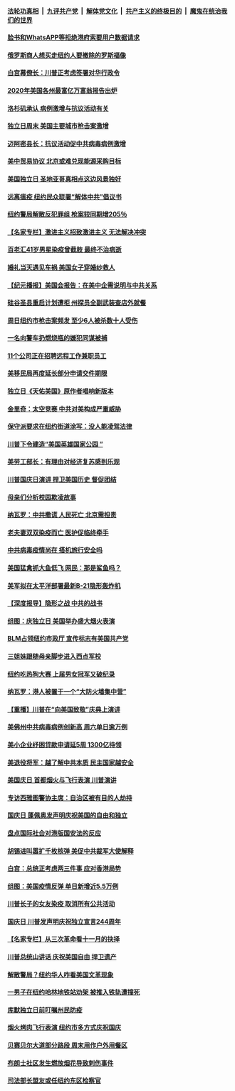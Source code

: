 ####  [法轮功真相](../../../../basic/blob/master/README.md?t=07070031) &nbsp;|&nbsp; [九评共产党](../../../../9ping.md/blob/master/README.md?t=07070031) &nbsp;|&nbsp; [解体党文化](../../../../jtdwh.md/blob/master/README.md?t=07070031)  &nbsp;|&nbsp; [共产主义的终极目的](../../../../gczydzjmd.md/blob/master/README.md?t=07070031) &nbsp;|&nbsp; [魔鬼在统治我们的世界](../../../../mgztzwmdsj.md/blob/master/README.md?t=07070031) 

#### [脸书和WhatsAPP等拒绝港府索要用户数据请求](../pages/nsc412/n12236669.md?t=07070031) 

#### [俄罗斯商人想买走纽约人要撤除的罗斯福像](../pages/nsc412/n12234844.md?t=07070031) 

#### [白宫幕僚长：川普正考虑签署对华行政令](../pages/nsc412/n12236557.md?t=07070031) 

#### [2020年美国各州最富亿万富翁报告出炉](../pages/nsc412/n12236331.md?t=07070031) 

#### [洛杉矶承认 病例激增与抗议活动有关](../pages/nsc412/n12235993.md?t=07070031) 

#### [独立日周末 美国主要城市枪击案激增](../pages/nsc412/n12236274.md?t=07070031) 

#### [迈阿密县长：抗议活动促中共病毒病例激增](../pages/nsc412/n12236379.md?t=07070031) 

#### [美中贸易协议 北京或难兑现能源采购目标](../pages/nsc412/n12236355.md?t=07070031) 

#### [美国独立日 圣地亚哥真相点这边风景独好](../pages/nsc412/n12236330.md?t=07070031) 

#### [远离瘟疫 纽约民众联署“解体中共”倡议书](../pages/nsc412/n12235230.md?t=07070031) 

#### [纽约警局解散反犯罪组 枪案较同期增205％](../pages/nsc412/n12235227.md?t=07070031) 

#### [【名家专栏】激进主义招致激进主义 无法解决冲突](../pages/nsc412/n12223379.md?t=07070031) 

#### [百老汇41岁男星染疫曾截肢 最终不治病逝](../pages/nsc412/n12235597.md?t=07070031) 

#### [婚礼当天遇见车祸 美国女子穿婚纱救人](../pages/nsc412/n12235316.md?t=07070031) 

#### [【纪元播报】美国会报告：在美中企需说明与中共关系](../pages/nsc412/n12235266.md?t=07070031) 

#### [硅谷圣县重启计划遭拒    州探员全副武装查店外就餐](../pages/nsc412/n12235364.md?t=07070031) 

#### [周日纽约市枪击案频发  至少6人被杀数十人受伤](../pages/nsc412/n12235213.md?t=07070031) 

#### [一名向警车扔燃烧瓶的嫌犯同谋被捕](../pages/nsc412/n12235224.md?t=07070031) 

#### [11个公司正在招聘远程工作兼职员工](../pages/nsc412/n12231354.md?t=07070031) 

#### [美移民局再度延长部分申请交件期限](../pages/nsc412/n12234882.md?t=07070031) 

#### [独立日《天佑美国》原作者唱响新版本](../pages/nsc412/n12234638.md?t=07070031) 

#### [金里奇：太空竞赛 中共对美构成严重威胁](../pages/nsc412/n12234710.md?t=07070031) 

#### [保守派要求在纽约街道涂写：没人能凌驾法律](../pages/nsc412/n12234639.md?t=07070031) 

#### [川普下令建造“美国英雄国家公园 ”](../pages/nsc412/n12234559.md?t=07070031) 

#### [美劳工部长：有理由对经济复苏感到乐观](../pages/nsc412/n12234411.md?t=07070031) 

#### [川普国庆日演讲 捍卫美国历史 督促团结](../pages/nsc412/n12234287.md?t=07070031) 

#### [母亲们分析校园欺凌故事](../pages/nsc412/n12234307.md?t=07070031) 

#### [纳瓦罗：中共撒谎 人民死亡 北京需担责](../pages/nsc412/n12233467.md?t=07070031) 

#### [老夫妻双双染疫而亡 医护促临终牵手](../pages/nsc412/n12233242.md?t=07070031) 

#### [中共病毒疫情尚在 搭机旅行安全吗](../pages/nsc412/n12223530.md?t=07070031) 

#### [美国猛禽抓大鱼低飞 网民：那是鲨鱼吗？](../pages/nsc412/n12233469.md?t=07070031) 

#### [美军拟在太平洋部署最新B-21隐形轰炸机](../pages/nsc412/n12226255.md?t=07070031) 

#### [【深度报导】隐形之战 中共的战书](../pages/nsc412/n12200980.md?t=07070031) 

#### [组图：庆独立日 美国举办盛大烟火表演](../pages/nsc412/n12233243.md?t=07070031) 

#### [BLM占领纽约市政厅 宣传标志有美国共产党](../pages/nsc412/n12232836.md?t=07070031) 

#### [三姐妹跟随母亲脚步进入西点军校](../pages/nsc412/n12233081.md?t=07070031) 

#### [纽约吃热狗大赛 上届男女冠军又破纪录](../pages/nsc412/n12233123.md?t=07070031) 

#### [纳瓦罗：港人被置于一个“大防火墙集中营”](../pages/nsc412/n12233112.md?t=07070031) 

#### [【重播】川普在“向美国致敬”庆典上演讲](../pages/nsc412/n12232497.md?t=07070031) 

#### [美佛州中共病毒病例创新高 周六单日逾万例](../pages/nsc412/n12233110.md?t=07070031) 

#### [美小企业纾困贷款申请延5周 1300亿待领](../pages/nsc412/n12233039.md?t=07070031) 

#### [美退役将军：越了解中共本质 民主国家越安全](../pages/nsc412/n12232962.md?t=07070031) 

#### [美国庆日 首都烟火与飞行表演 川普演讲](../pages/nsc412/n12233006.md?t=07070031) 

#### [专访西雅图警协主席：自治区被有目的人劫持](../pages/nsc412/n12232937.md?t=07070031) 

#### [国庆日 蓬佩奥发声明庆祝美国的自由和独立](../pages/nsc412/n12232950.md?t=07070031) 

#### [盘点国际社会对港版国安法的反应](../pages/nsc412/n12232843.md?t=07070031) 

#### [胡锡进叫嚣扩千枚核弹 美促中共裁军大使解释](../pages/nsc412/n12231558.md?t=07070031) 

#### [白宫：总统正考虑两三件事 应对香港局势](../pages/nsc412/n12232772.md?t=07070031) 

#### [组图：美国疫情反弹 单日新增近5.5万例](../pages/nsc412/n12232063.md?t=07070031) 

#### [川普长子的女友染疫 取消所有公共活动](../pages/nsc412/n12232626.md?t=07070031) 

#### [国庆日 川普发声明庆祝独立宣言244周年](../pages/nsc412/n12232602.md?t=07070031) 

#### [【名家专栏】从三次革命看十一月的抉择](../pages/nsc412/n12231190.md?t=07070031) 

#### [川普总统山讲话 庆祝美国自由 捍卫遗产](../pages/nsc412/n12232405.md?t=07070031) 

#### [解散警局？纽约华人咋看美国文革现象](../pages/nsc412/n12231910.md?t=07070031) 

#### [一男子在纽约哈林地铁站劝架 被推入铁轨遭撞死](../pages/nsc412/n12231917.md?t=07070031) 

#### [库默独立日前叮嘱州民防疫](../pages/nsc412/n12231919.md?t=07070031) 

#### [烟火烤肉飞行表演 纽约市多方式庆祝国庆](../pages/nsc412/n12231922.md?t=07070031) 

#### [贝赛贝尔大道部分路段  周末用作户外用餐区](../pages/nsc412/n12231925.md?t=07070031) 

#### [布朗士社区发生燃放烟花导致刺伤事件](../pages/nsc412/n12231928.md?t=07070031) 

#### [司法部长盟友或任纽约东区检察官](../pages/nsc412/n12231930.md?t=07070031) 

